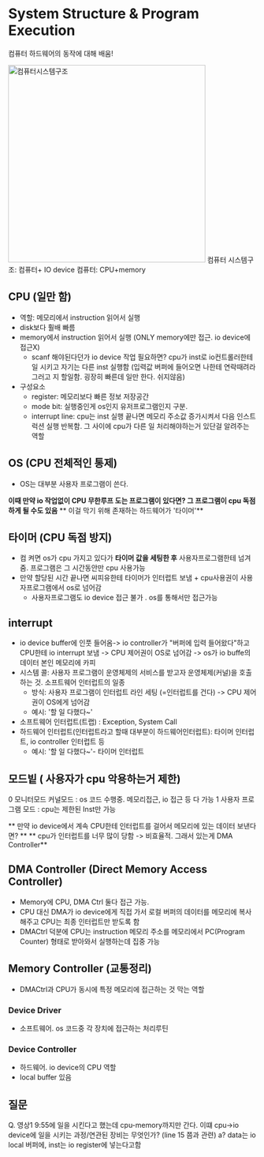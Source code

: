 # System Structure & Program Execution
컴퓨터 하드웨어의 동작에 대해 배움!

<img src='https://user-images.githubusercontent.com/50111853/152885901-d04bf6f3-fdf2-483c-8bcb-1621ce59cc35.png' width='400px' alt='컴퓨터시스템구조' />
컴퓨터 시스템구조: 컴퓨터+ IO device
컴퓨터: CPU+memory

## CPU (일만 함)
- 역할: 메모리에서 instruction 읽어서 실행
- disk보다 훨배 빠름
- memory에서 instruction 읽어서 실행 (ONLY memory에만 접근. io device에 접근X)
  - scanf 해야된다던가 io device 작업 필요하면? cpu가 inst로 io컨트롤러한테 일 시키고 자기는 다른 inst 실행함 (입력값 버퍼에 들어오면 나한테 연락때려라 그러고 지 할일함. 굉장히 빠른데 일만 한다. 쉬지않음)
- 구성요소
  - register: 메모리보다 빠른 정보 저장공간
  - mode bit: 실행중인게 os인지 유저프로그램인지 구분.
  - interrupt line: cpu는 inst 실행 끝나면 메모리 주소값 증가시켜서 다음 인스트럭션 실행 반복함. 그 사이에 cpu가 다른 일 처리해야하는거 있단걸 알려주는 역할

## OS (CPU 전체적인 통제)
- OS는 대부분 사용자 프로그램이 쓴다.

**이때 만약 io 작업없이 CPU 무한루프 도는 프로그램이 있다면? 그 프로그램이 cpu 독점하게 될 수도 있음**
** 이걸 막기 위해 존재하는 하드웨어가 '타이머'**

## 타이머 (CPU 독점 방지)
- 컴 켜면 os가 cpu 가지고 있다가 **타이머 값을 세팅한 후** 사용자프로그램한테 넘겨줌. 프로그램은 그 시간동안만 cpu 사용가능
- 만약 할당된 시간 끝나면 씨피유한테 타이머가 인터럽트 보냄 + cpu사용권이 사용자프로그램에서 os로 넘어감
  - 사용자프로그램도 io device 접근 불가 . os를 통해서만 접근가능

## interrupt
-  io device buffer에 인풋 들어옴-> io controller가 "버퍼에 입력 들어왔다"하고 CPU한테 io interrupt 보냄 -> CPU 제어권이 OS로 넘어감 -> os가 io buffe의 데이터 본인 메모리에 카피
- 시스템 콜: 사용자 프로그램이 운영체제의 서비스를 받고자 운영체제(커널)을 호출하는 것. 소프트웨어 인터럽트의 일종
  - 방식: 사용자 프로그램이 인터럽트 라인 세팅 (=인터럽트를 건다) -> CPU 제어권이 OS에게 넘어감 
  - 예시: '할 일 다했다~'
- 소프트웨어 인터럽트(트랩) : Exception, System Call
- 하드웨어 인터럽트(인터럽트라고 할때 대부분이 하드웨어인터럽트): 타이머 인터럽트, io controller 인터럽트 등
  - 예시: '할 일 다했다~'- 타이머 인터럽트

## 모드빝 ( 사용자가 cpu 악용하는거 제한)
0 모니터모드 커널모드 :  os 코드 수행중. 메모리접근, io 접근 등 다 가능 
1 사용자 프로그램 모드 : cpu는 제한된 Inst만 가능
 

** 만약 io device에서 계속 CPU한테 인터럽트를 걸어서 메모리에 있는 데이터 보낸다면? **
** cpu가 인터럽트를 너무 많이 당함 -> 비효율적. 그래서 있는게 DMA Controller**

## DMA Controller (Direct Memory Access Controller)
- Memory에 CPU, DMA Ctrl 둘다 접근 가능. 
- CPU 대신 DMA가 io device에게 직접 가서 로컬 버퍼의 데이터를 메모리에 복사해주고 CPU는 최종 인터럽트만 받도록 함
- DMACtrl 덕분에 CPU는 instruction 메모리 주소를 메모리에서 PC(Program Counter) 형태로 받아와서 실행하는데 집중 가능

## Memory Controller (교통정리)
- DMACtrl과 CPU가 동시에 특정 메모리에 접근하는 것 막는 역할

### Device Driver
- 소프트웨어. os 코드중 각 장치에 접근하는 처리루틴

### Device Controller
- 하드웨어. io device의 CPU 역할
- local buffer 있음



## 질문
Q. 영상1 9:55에 일을 시킨다고 했는데 cpu-memory까지만 간다. 이떄 cpu->io device에 일을 시키는 과정/연관된 장비는 무엇인가? (line 15 쯤과 관련)
a? data는 io local 버퍼에, inst는 io register에 넣는다고함

